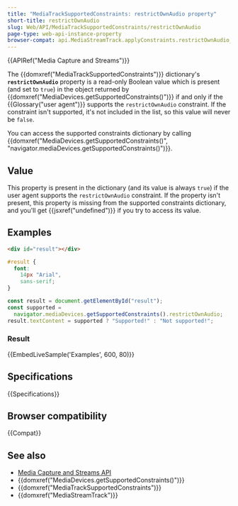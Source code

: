 ```yaml
---
title: "MediaTrackSupportedConstraints: restrictOwnAudio property"
short-title: restrictOwnAudio
slug: Web/API/MediaTrackSupportedConstraints/restrictOwnAudio
page-type: web-api-instance-property
browser-compat: api.MediaStreamTrack.applyConstraints.restrictOwnAudio_constraint
---
```


{{APIRef("Media Capture and Streams")}}

The {{domxref("MediaTrackSupportedConstraints")}} dictionary's **`restrictOwnAudio`** property is a read-only Boolean value which is present (and set to `true`) in the object returned by {{domxref("MediaDevices.getSupportedConstraints()")}} if and only if the {{Glossary("user agent")}} supports the `restrictOwnAudio` constraint. If the constraint isn't supported, it's not included in the list, so this value will never be `false`.

You can access the supported constraints dictionary by calling {{domxref("MediaDevices.getSupportedConstraints()", "navigator.mediaDevices.getSupportedConstraints()")}}.

## Value

This property is present in the dictionary (and its value is always `true`) if the user agent supports the `restrictOwnAudio` constraint. If the property isn't present, this property is missing from the supported constraints dictionary, and you'll get {{jsxref("undefined")}} if you try to access its value.

## Examples

```html hidden
<div id="result"></div>
```

```css hidden
#result {
  font:
    14px "Arial",
    sans-serif;
}
```

```js
const result = document.getElementById("result");
const supported =
  navigator.mediaDevices.getSupportedConstraints().restrictOwnAudio;
result.textContent = supported ? "Supported!" : "Not supported!";
```

### Result

{{EmbedLiveSample('Examples', 600, 80)}}

## Specifications

{{Specifications}}

## Browser compatibility

{{Compat}}

## See also

- [Media Capture and Streams API](/en-US/docs/Web/API/Media_Capture_and_Streams_API)
- {{domxref("MediaDevices.getSupportedConstraints()")}}
- {{domxref("MediaTrackSupportedConstraints")}}
- {{domxref("MediaStreamTrack")}}
